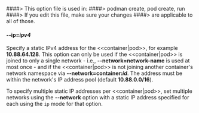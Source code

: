 ####> This option file is used in:
####>   podman create, pod create, run
####> If you edit this file, make sure your changes
####> are applicable to all of those.
#### **--ip**=*ipv4*

Specify a static IPv4 address for the <<container|pod>>, for example **10.88.64.128**.
This option can only be used if the <<container|pod>> is joined to only a single network - i.e., **--network=network-name** is used at most once -
and if the <<container|pod>> is not joining another container's network namespace via **--network=container:_id_**.
The address must be within the network's IP address pool (default **10.88.0.0/16**).

To specify multiple static IP addresses per <<container|pod>>, set multiple networks using the **--network** option with a static IP address specified for each using the `ip` mode for that option.
